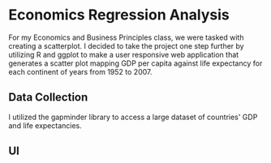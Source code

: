 # Economics Regression Analysis

For my Economics and Business Principles class, we were tasked with creating a scatterplot. I decided to take the project one step further by utilizing R and ggplot 
to make a user responsive web application that generates a scatter plot mapping GDP per capita against life expectancy for each continent of years from 1952 to 2007.

## Data Collection

I utilized the gapminder library to access a large dataset of countries' GDP and life expectancies. 

## UI

